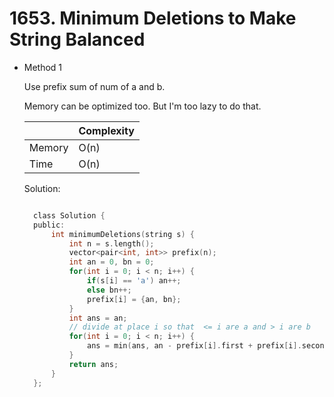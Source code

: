 # 1653. Minimum Deletions to Make String Balanced

- Method 1

  Use prefix sum of num of a and b.

  Memory can be optimized too. But I'm too lazy to do that.

  |        | Complexity |
  | ------ | ---------- |
  | Memory | O(n)       |
  | Time   | O(n)       |

  Solution:

  ```h

    class Solution {
    public:
        int minimumDeletions(string s) {
            int n = s.length();
            vector<pair<int, int>> prefix(n);
            int an = 0, bn = 0;
            for(int i = 0; i < n; i++) {
                if(s[i] == 'a') an++;
                else bn++;
                prefix[i] = {an, bn};
            }
            int ans = an;
            // divide at place i so that  <= i are a and > i are b
            for(int i = 0; i < n; i++) {
                ans = min(ans, an - prefix[i].first + prefix[i].second);
            }
            return ans;
        }
    };

  ```

<!-- - Method 2

    This is another method.

    | |   Complexity  |
    | ----------- | ----------- |
    |  Memory     | O(n) |
    |      Time       |  O(n) |


    Solution:

    ``` h



    ```

- Additional Knowledge:

    Here are some additional knowledge.



<br> -->

